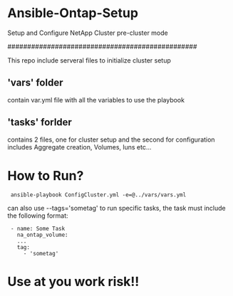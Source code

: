 # Ansible-Ontap-Setup
Setup and Configure NetApp Cluster pre-cluster mode

################################################

This repo include serveral files to initialize cluster setup

## 'vars' folder
contain var.yml file with all the variables to use the playbook

## 'tasks' forlder
contains 2 files, one for cluster setup and the second for configuration includes Aggregate creation, Volumes, luns etc...

# How to Run?
```
 ansible-playbook ConfigCluster.yml -e=@../vars/vars.yml
```
 
 can also use --tags='sometag' to run specific tasks, the task must include the following format:
```
 - name: Some Task
   na_ontap_volume:
   ...
   tag:
     - 'sometag'
```
  # Use at you work risk!!
